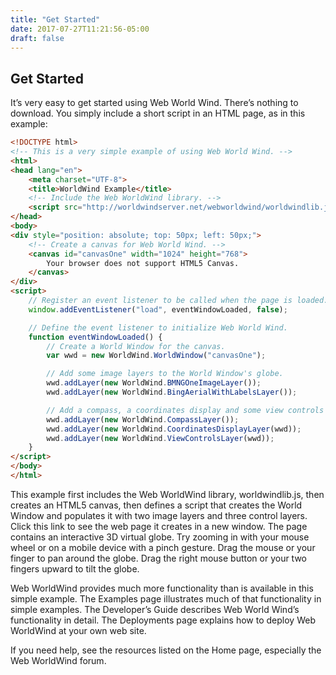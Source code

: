 ```yaml
---
title: "Get Started"
date: 2017-07-27T11:21:56-05:00
draft: false
---
```


## Get Started

It’s very easy to get started using Web World Wind. There’s nothing to download. You simply include a short script in an HTML page, as in this example:

```html
<!DOCTYPE html>
<!-- This is a very simple example of using Web World Wind. -->
<html>
<head lang="en">
    <meta charset="UTF-8">
    <title>WorldWind Example</title>
    <!-- Include the Web WorldWind library. -->
    <script src="http://worldwindserver.net/webworldwind/worldwindlib.js" type="text/javascript"></script>
</head>
<body>
<div style="position: absolute; top: 50px; left: 50px;">
    <!-- Create a canvas for Web World Wind. -->
    <canvas id="canvasOne" width="1024" height="768">
        Your browser does not support HTML5 Canvas.
    </canvas>
</div>
<script>
    // Register an event listener to be called when the page is loaded.
    window.addEventListener("load", eventWindowLoaded, false);

    // Define the event listener to initialize Web World Wind.
    function eventWindowLoaded() {
        // Create a World Window for the canvas.
        var wwd = new WorldWind.WorldWindow("canvasOne");

        // Add some image layers to the World Window's globe.
        wwd.addLayer(new WorldWind.BMNGOneImageLayer());
        wwd.addLayer(new WorldWind.BingAerialWithLabelsLayer());

        // Add a compass, a coordinates display and some view controls to the World Window.
        wwd.addLayer(new WorldWind.CompassLayer());
        wwd.addLayer(new WorldWind.CoordinatesDisplayLayer(wwd));
        wwd.addLayer(new WorldWind.ViewControlsLayer(wwd));
    }
</script>
</body>
</html>
```

This example first includes the Web WorldWind library, worldwindlib.js, then creates an HTML5 canvas, then defines a script that creates the World Window and populates it with two image layers and three control layers. Click this link to see the web page it creates in a new window. The page contains an interactive 3D virtual globe. Try zooming in with your mouse wheel or on a mobile device with a pinch gesture. Drag the mouse or your finger to pan around the globe. Drag the right mouse button or your two fingers upward to tilt the globe.

Web WorldWind provides much more functionality than is available in this simple example. The Examples page illustrates much of that functionality in simple examples. The Developer’s Guide describes Web World Wind’s functionality in detail. The Deployments page explains how to deploy Web WorldWind at  your own web site.

If you need help, see the resources listed on the Home page, especially the Web WorldWind forum.
